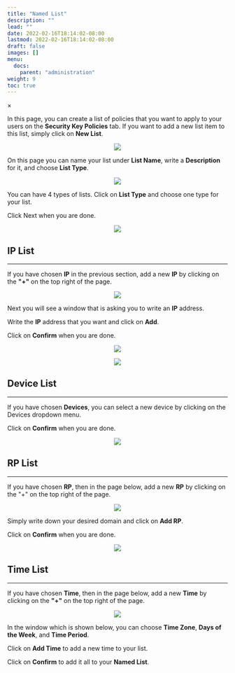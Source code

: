 ```yaml
---
title: "Named List"
description: ""
lead: ""
date: 2022-02-16T18:14:02-08:00
lastmod: 2022-02-16T18:14:02-08:00
draft: false
images: []
menu:
  docs:
    parent: "administration"
weight: 9
toc: true
---
```


<div id="_modal" class="modal">
  <span class="close">&times;</span>
  <img class="modal-content" id="img01">
</div>

In this page, you can create a list of policies that you want to apply to your users on the **Security Key Policies** tab.
If you want to add a new list item to this list, simply click on **New List**.

<p align="center">
    <img src="/images/vendor/Panel/namedlist_1.png" class="doc-img-frame">
</p>

<div class="step-row-container">
  <div class="step-column bullet-container">
    <div class="bullet"></div>
  </div>
  <div class="card-column">
    <div class="step-text" >
      <div class="card-body">
        <p>On this page you can name your list under <span style="font-weight:bold;">List Name</span>, write a <span style="font-weight:bold;">Description</span> for it, and choose <span style="font-weight:bold;">List Type</span>.</p>
      </div>
    </div>
  </div>
</div>

<p align="center">
    <img src="/images/vendor/Panel/namedlist_2.png" class="doc-img-frame">
</p>

<div class="step-row-container">
  <div class="step-column bullet-container">
    <div class="bullet"></div>
  </div>
  <div class="card-column">
    <div class="step-text" >
      <div class="card-body">
        <p>You can have 4 types of lists. Click on <span style="font-weight:bold;">List Type</span> and choose one type for your list.</p>
      </div>
    </div>
  </div>
</div>

<div class="step-row-container">
  <div class="step-column bullet-container">
    <div class="bullet"></div>
  </div>
  <div class="card-column">
    <div class="step-text" >
      <div class="card-body">
        <p>Click Next when you are done.</p>
      </div>
    </div>
  </div>
</div>

<p align="center">
    <img src="/images/vendor/Panel/namedlist_3.png" class="doc-img-frame">
</p>

## IP List

<hr class="hr-line">

<div class="step-row-container">
  <div class="step-column bullet-container">
    <div class="bullet"></div>
  </div>
  <div class="card-column">
    <div class="step-text" >
      <div class="card-body">
        <p>If you have chosen <span style="font-weight:bold;">IP</span> in the previous section, add a new <span style="font-weight:bold;">IP</span> by clicking on the <span style="font-weight:bold;">"+"</span> on the top right of the page.</p>
      </div>
    </div>
  </div>
</div>

<p align="center">
    <img src="/images/vendor/Panel/namedlist_4.png" class="doc-img-frame">
</p>

<div class="step-row-container">
  <div class="step-column bullet-container">
    <div class="bullet"></div>
  </div>
  <div class="card-column">
    <div class="step-text" >
      <div class="card-body">
        <p>Next you will see a window that is asking you to write an <span style="font-weight:bold;">IP</span> address.</p>
      </div>
    </div>
  </div>
</div>

<div class="step-row-container">
  <div class="step-column bullet-container">
    <div class="bullet"></div>
  </div>
  <div class="card-column">
    <div class="step-text" >
      <div class="card-body">
        <p>Write the <span style="font-weight:bold;">IP</span> address that you want and click on <span style="font-weight:bold;">Add</span>.</p>
      </div>
    </div>
  </div>
</div>
<div class="step-row-container">
  <div class="step-column bullet-container">
    <div class="bullet"></div>
  </div>
  <div class="card-column">
    <div class="step-text" >
      <div class="card-body">
        <p>Click on <span style="font-weight:bold;">Confirm</span> when you are done.</p>
      </div>
    </div>
  </div>
</div>

<p align="center">
    <img src="/images/vendor/Panel/namedlist_5.png" class="doc-img-frame">
</p>

<p align="center">
    <img src="/images/vendor/Panel/namedlist_6.png" class="doc-img-frame">
</p>

## Device List

<hr class="hr-line">

<div class="step-row-container">
  <div class="step-column bullet-container">
    <div class="bullet"></div>
  </div>
  <div class="card-column">
    <div class="step-text" >
      <div class="card-body">
        <p>If you have chosen <span style="font-weight:bold;">Devices</span>, you can select a new device by clicking on the Devices dropdown menu.</p>
      </div>
    </div>
  </div>
</div>

<div class="step-row-container">
  <div class="step-column bullet-container">
    <div class="bullet"></div>
  </div>
  <div class="card-column">
    <div class="step-text" >
      <div class="card-body">
        <p>Click on <span style="font-weight:bold;">Confirm</span> when you are done.</p>
      </div>
    </div>
  </div>
</div>

<p align="center">
    <img src="/images/vendor/Panel/namedlist_7.png" class="doc-img-frame">
</p>

## RP List

<hr class="hr-line">

<div class="step-row-container">
  <div class="step-column bullet-container">
    <div class="bullet"></div>
  </div>
  <div class="card-column">
    <div class="step-text" >
      <div class="card-body">
        <p>If you have chosen <span style="font-weight:bold;">RP</span>, then in the page below, add a new <span style="font-weight:bold;">RP</span> by clicking on the "+" on the top right of the page.</p>
      </div>
    </div>
  </div>
</div>

<p align="center">
    <img src="/images/vendor/Panel/namedlist_8.png" class="doc-img-frame">
</p>

<div class="step-row-container">
  <div class="step-column bullet-container">
    <div class="bullet"></div>
  </div>
  <div class="card-column">
    <div class="step-text" >
      <div class="card-body">
        <p>Simply write down your desired domain and click on <span style="font-weight:bold;">Add RP</span>.</p>
      </div>
    </div>
  </div>
</div>

<div class="step-row-container">
  <div class="step-column bullet-container">
    <div class="bullet"></div>
  </div>
  <div class="card-column">
    <div class="step-text" >
      <div class="card-body">
        <p>Click on <span style="font-weight:bold;">Confirm</span> when you are done.</p>
      </div>
    </div>
  </div>
</div>

<p align="center">
    <img src="/images/vendor/Panel/namedlist_10.png" class="doc-img-frame">
</p>

## Time List

<hr class="hr-line">

<div class="step-row-container">
  <div class="step-column bullet-container">
    <div class="bullet"></div>
  </div>
  <div class="card-column">
    <div class="step-text" >
      <div class="card-body">
        <p>If you have chosen <span style="font-weight:bold;">Time</span>, then in the page below, add a new <span style="font-weight:bold;">Time</span> by clicking on the <span style="font-weight:bold;">"+"</span> on the top right of the page.</p>
      </div>
    </div>
  </div>
</div>

<p align="center">
    <img src="/images/vendor/Panel/namedlist_9.png" class="doc-img-frame">
</p>

<div class="step-row-container">
  <div class="step-column bullet-container">
    <div class="bullet"></div>
  </div>
  <div class="card-column">
    <div class="step-text" >
      <div class="card-body">
        <p>In the window which is shown below, you can choose <span style="font-weight:bold;">Time Zone</span>, <span style="font-weight:bold;">Days of the Week</span>, and <span style="font-weight:bold;">Time Period</span>.</p>
      </div>
    </div>
  </div>
</div>
<div class="step-row-container">
  <div class="step-column bullet-container">
    <div class="bullet"></div>
  </div>
  <div class="card-column">
    <div class="step-text" >
      <div class="card-body">
        <p>Click on <span style="font-weight:bold;">Add Time</span> to add a new time to your list.</p>
      </div>
    </div>
  </div>
</div>
<div class="step-row-container">
  <div class="step-column bullet-container">
    <div class="bullet"></div>
  </div>
  <div class="card-column">
    <div class="step-text" >
      <div class="card-body">
        <p>Click on <span style="font-weight:bold;">Confirm</span> to add it all to your <span style="font-weight:bold;">Named List</span>.</p>
      </div>
    </div>
  </div>
</div>
